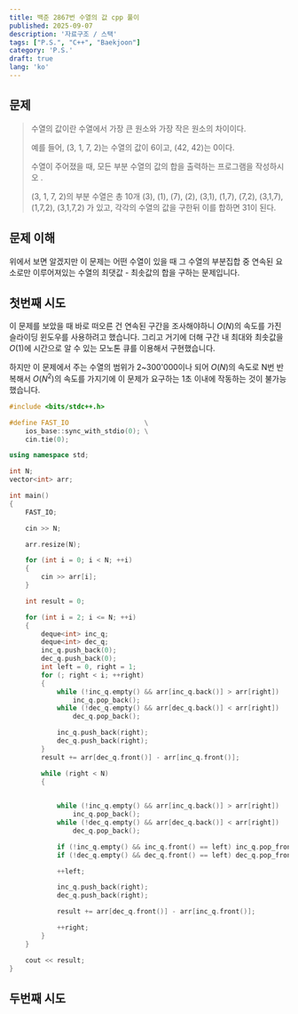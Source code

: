 ```yaml
---
title: 백준 2867번 수열의 값 cpp 풀이
published: 2025-09-07
description: '자료구조 / 스택'
tags: ["P.S.", "C++", "Baekjoon"]
category: 'P.S.'
draft: true
lang: 'ko'
---
```


## 문제

> 수열의 값이란 수열에서 가장 큰 원소와 가장 작은 원소의 차이이다.
> 
> 예를 들어, (3, 1, 7, 2)는 수열의 값이 6이고, (42, 42)는 0이다.
> 
> 수열이 주어졌을 때, 모든 부분 수열의 값의 합을 출력하는 프로그램을 작성하시오 .
> 
> (3, 1, 7, 2)의 부분 수열은 총 10개 (3), (1), (7), (2), (3,1), (1,7), (7,2), (3,1,7), (1,7,2), (3,1,7,2) 가 있고, 각각의 수열의 값을 구한뒤 이를 합하면 31이 된다.

## 문제 이해

위에서 보면 알겠지만 이 문제는 어떤 수열이 있을 때 그 수열의 부분집합 중 연속된 요소로만 이루어져있는 수열의 최댓값 - 최솟값의 합을 구하는 문제입니다.

## 첫번째 시도

이 문제를 보았을 때 바로 떠오른 건 연속된 구간을 조사해야하니 $O(N)$의 속도를 가진 슬라이딩 윈도우를 사용하려고 했습니다. 그리고 거기에 더해 구간 내 최대와 최솟값을 $O(1)$에 시간으로 알 수 있는 모노톤 큐를 이용해서 구현했습니다.

하지만 이 문제에서 주는 수열의 범위가 2~300'000이나 되어 $O(N)$의 속도로 N번 반복해서 $O(N^2)$의 속도를 가지기에 이 문제가 요구하는 1초 이내에 작동하는 것이 불가능했습니다.

```cpp
#include <bits/stdc++.h>

#define FAST_IO                   \
    ios_base::sync_with_stdio(0); \
    cin.tie(0);

using namespace std;

int N;
vector<int> arr;

int main()
{
    FAST_IO;

    cin >> N;

    arr.resize(N);

    for (int i = 0; i < N; ++i)
    {
        cin >> arr[i];
    }

    int result = 0;

    for (int i = 2; i <= N; ++i)
    {
        deque<int> inc_q;
        deque<int> dec_q;
        inc_q.push_back(0);
        dec_q.push_back(0);
        int left = 0, right = 1;
        for (; right < i; ++right)
        {
            while (!inc_q.empty() && arr[inc_q.back()] > arr[right])
                inc_q.pop_back();
            while (!dec_q.empty() && arr[dec_q.back()] < arr[right])
                dec_q.pop_back();

            inc_q.push_back(right);
            dec_q.push_back(right);
        }
        result += arr[dec_q.front()] - arr[inc_q.front()];

        while (right < N)
        {
            

            while (!inc_q.empty() && arr[inc_q.back()] > arr[right])
                inc_q.pop_back();
            while (!dec_q.empty() && arr[dec_q.back()] < arr[right])
                dec_q.pop_back();

            if (!inc_q.empty() && inc_q.front() == left) inc_q.pop_front();
            if (!dec_q.empty() && dec_q.front() == left) dec_q.pop_front();

            ++left;

            inc_q.push_back(right);
            dec_q.push_back(right);

            result += arr[dec_q.front()] - arr[inc_q.front()];

            ++right;
        }
    }

    cout << result;
}
```

## 두번째 시도
